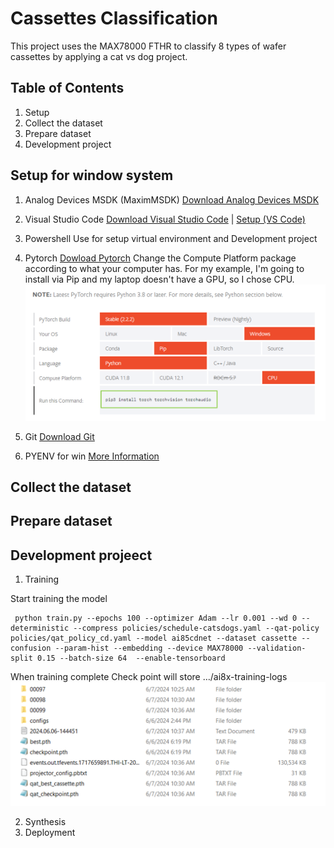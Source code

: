 # Cassettes Classification
This project uses the MAX78000 FTHR to classify 8 types of wafer cassettes by applying a cat vs dog project.
## Table of Contents
1. Setup
2. Collect the dataset
3. Prepare dataset
4. Development project 
## Setup for window system
1. Analog Devices MSDK (MaximMSDK) [Download Analog Devices MSDK](https://analogdevicesinc.github.io/msdk//USERGUIDE/#gui-installation)
2. Visual Studio Code [Download Visual Studio Code](https://code.visualstudio.com/Download) | [Setup (VS Code)](https://analogdevicesinc.github.io/msdk//USERGUIDE/#installation:~:text=this%20User%20Guide.-,Setup%20(VS%20Code),-The%20setup%20below)

3. Powershell Use for setup virtual environment and Development project
4. Pytorch [Dowload Pytorch](https://pytorch.org/#:~:text=and%20easy%20scaling.-,INSTALL%20PYTORCH,-Select%20your%20preferences)
Change the Compute Platform package according to what your computer has.
For my example, I'm going to install via Pip and my laptop doesn't have a GPU, so I chose CPU.
![Pytorch](image-1.png)
5. Git [Download Git](https://www.git-scm.com/download/win)
6. PYENV for win [More Information](https://github.com/pyenv-win/pyenv-win)
## Collect the dataset
## Prepare dataset
## Development projeect 
1. Training

Start training the model
 ```
  python train.py --epochs 100 --optimizer Adam --lr 0.001 --wd 0 --deterministic --compress policies/schedule-catsdogs.yaml --qat-policy policies/qat_policy_cd.yaml --model ai85cdnet --dataset cassette --confusion --param-hist --embedding --device MAX78000 --validation-split 0.15 --batch-size 64  --enable-tensorboard
```
When training complete Check point will store …/ai8x-training-logs
![After trained](image.png)

2. Synthesis
3. Deployment
